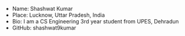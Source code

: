 *  Name: Shashwat Kumar
*  Place: Lucknow, Uttar Pradesh, India
*  Bio: I am a CS Engineering 3rd year student from UPES, Dehradun
*  GitHub: shashwat9kumar
